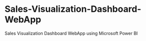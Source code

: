 # Sales-Visualization-Dashboard-WebApp
Sales Visualization Dashboard WebApp using Microsoft Power BI
